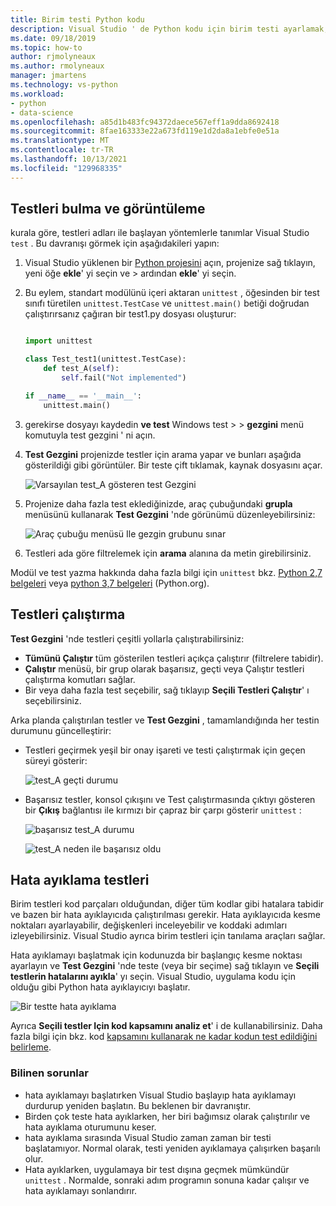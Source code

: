 ```yaml
---
title: Birim testi Python kodu
description: Visual Studio ' de Python kodu için birim testi ayarlamak, test gezgini özelliklerinden yararlanarak testleri bulmaya, çalıştırmaya ve hata ayıklamanıza yönelik tüm avantajlardan yararlanır.
ms.date: 09/18/2019
ms.topic: how-to
author: rjmolyneaux
ms.author: rmolyneaux
manager: jmartens
ms.technology: vs-python
ms.workload:
- python
- data-science
ms.openlocfilehash: a85d1b483fc94372daece567eff1a9dda8692418
ms.sourcegitcommit: 8fae163333e22a673fd119e1d2da8a1ebfe0e51a
ms.translationtype: MT
ms.contentlocale: tr-TR
ms.lasthandoff: 10/13/2021
ms.locfileid: "129968335"
---
```

## <a name="discover-and-view-tests"></a>Testleri bulma ve görüntüleme

kurala göre, testleri adları ile başlayan yöntemlerle tanımlar Visual Studio `test` . Bu davranışı görmek için aşağıdakileri yapın:

1. Visual Studio yüklenen bir [Python projesini](../../managing-python-projects-in-visual-studio.md) açın, projenize sağ tıklayın, yeni öğe **ekle**' yi seçin ve  >  ardından **ekle**'  yi seçin.

1. Bu eylem, standart  modülünü içeri aktaran `unittest` , öğesinden bir test sınıfı türetilen `unittest.TestCase` ve `unittest.main()` betiği doğrudan çalıştırırsanız çağıran bir test1.py dosyası oluşturur:

    ```python

    import unittest

    class Test_test1(unittest.TestCase):
        def test_A(self):
            self.fail("Not implemented")

    if __name__ == '__main__':
        unittest.main()
    ```

1. gerekirse dosyayı kaydedin **ve test** Windows test   >    >  **gezgini** menü komutuyla test gezgini ' ni açın.

1. **Test Gezgini** projenizde testler için arama yapar ve bunları aşağıda gösterildiği gibi görüntüler. Bir teste çift tıklamak, kaynak dosyasını açar.

    ![Varsayılan test_A gösteren test Gezgini](../../media/unit-test-A.png)

1. Projenize daha fazla test eklediğinizde, araç çubuğundaki **grupla** menüsünü kullanarak **Test Gezgini** 'nde görünümü düzenleyebilirsiniz:

    ![Araç çubuğu menüsü Ile gezgin grubunu sınar](../../media/unit-test-group-menu.png)

1. Testleri ada göre filtrelemek için **arama** alanına da metin girebilirsiniz.

Modül ve test yazma hakkında daha fazla bilgi için `unittest` bkz. [Python 2,7 belgeleri](https://docs.python.org/2/library/unittest.html) veya [python 3,7 belgeleri](https://docs.python.org/3/library/unittest.html) (Python.org).

## <a name="run-tests"></a>Testleri çalıştırma

**Test Gezgini** 'nde testleri çeşitli yollarla çalıştırabilirsiniz:

- **Tümünü Çalıştır** tüm gösterilen testleri açıkça çalıştırır (filtrelere tabidir).
- **Çalıştır** menüsü, bir grup olarak başarısız, geçti veya Çalıştır testleri çalıştırma komutları sağlar.
- Bir veya daha fazla test seçebilir, sağ tıklayıp **Seçili Testleri Çalıştır**' ı seçebilirsiniz.

Arka planda çalıştırılan testler ve **Test Gezgini** , tamamlandığında her testin durumunu güncelleştirir:

- Testleri geçirmek yeşil bir onay işareti ve testi çalıştırmak için geçen süreyi gösterir:

    ![test_A geçti durumu](../../media/unit-test-A-pass.png)

- Başarısız testler, konsol çıkışını ve Test çalıştırmasında çıktıyı gösteren bir **Çıkış** bağlantısı ile kırmızı bir çapraz bir çarpı gösterir `unittest` :

    ![başarısız test_A durumu](../../media/unit-test-A-fail.png)

    ![test_A neden ile başarısız oldu](../../media/unit-test-A-fail-reason.png)

## <a name="debug-tests"></a>Hata ayıklama testleri

Birim testleri kod parçaları olduğundan, diğer tüm kodlar gibi hatalara tabidir ve bazen bir hata ayıklayıcıda çalıştırılması gerekir. Hata ayıklayıcıda kesme noktaları ayarlayabilir, değişkenleri inceleyebilir ve koddaki adımları izleyebilirsiniz. Visual Studio ayrıca birim testleri için tanılama araçları sağlar.

Hata ayıklamayı başlatmak için kodunuzda bir başlangıç kesme noktası ayarlayın ve **Test Gezgini** 'nde teste (veya bir seçime) sağ tıklayın ve **Seçili testlerin hatalarını ayıkla**' yı seçin. Visual Studio, uygulama kodu için olduğu gibi Python hata ayıklayıcıyı başlatır.

![Bir testte hata ayıklama](../../media/unit-test-debugging.png)

Ayrıca **Seçili testler Için kod kapsamını analiz et**' i de kullanabilirsiniz. Daha fazla bilgi için bkz. kod [kapsamını kullanarak ne kadar kodun test edildiğini belirleme](../../../test/using-code-coverage-to-determine-how-much-code-is-being-tested.md).

### <a name="known-issues"></a>Bilinen sorunlar

- hata ayıklamayı başlatırken Visual Studio başlayıp hata ayıklamayı durdurup yeniden başlatın. Bu beklenen bir davranıştır.
- Birden çok teste hata ayıklarken, her biri bağımsız olarak çalıştırılır ve hata ayıklama oturumunu keser.
- hata ayıklama sırasında Visual Studio zaman zaman bir testi başlatamıyor. Normal olarak, testi yeniden ayıklamaya çalışırken başarılı olur.
- Hata ayıklarken, uygulamaya bir test dışına geçmek mümkündür `unittest` . Normalde, sonraki adım programın sonuna kadar çalışır ve hata ayıklamayı sonlandırır.
